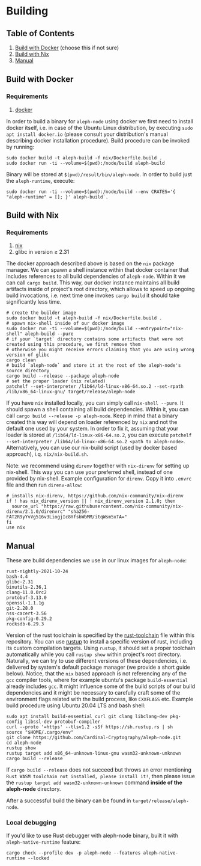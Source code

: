 # Building

## Table of Contents
1. [Build with Docker](#Build-with-Docker) (choose this if not sure)
2. [Build with Nix](#Build-with-Nix)
3. [Manual](#Manual)

## Build with Docker

### Requirements
1. [docker][docker]

In order to build a binary for `aleph-node` using docker we first need to install docker itself, i.e. in case of the Ubuntu Linux
distribution, by executing `sudo apt install docker.io` (please consult your distribution's manual describing docker
installation procedure). Build procedure can be invoked by running:
```
sudo docker build -t aleph-build -f nix/Dockerfile.build .
sudo docker run -ti --volume=$(pwd):/node/build aleph-build
```
Binary will be stored at `$(pwd)/result/bin/aleph-node`.
In order to build just the `aleph-runtime`, execute:
```
sudo docker run -ti --volume=$(pwd):/node/build --env CRATES='{ "aleph-runtime" = []; }' aleph-build`.
```

## Build with Nix

### Requirements
1. [nix][nix]
2. glibc in version ≥ 2.31

The docker approach described above is based on the `nix` package manager.
We can spawn a shell instance within that docker container that includes references to all build dependencies of `aleph-node`.
Within it we can call `cargo build`.
This way, our docker instance maintains all build artifacts inside of project's root directory, which allows to speed up
ongoing build invocations, i.e. next time one invokes `cargo build` it should take significantly less time.
```
# create the builder image
sudo docker build -t aleph-build -f nix/Dockerfile.build .
# spawn nix-shell inside of our docker image
sudo docker run -ti --volume=$(pwd):/node/build --entrypoint="nix-shell" aleph-build --pure
# if your `target` directory contains some artifacts that were not created using this procedure, we first remove them
# otherwise you might receive errors claiming that you are using wrong version of glibc
cargo clean
# build `aleph-node` and store it at the root of the aleph-node's source directory
cargo build --release --package aleph-node
# set the proper loader (nix related)
patchelf --set-interpreter /lib64/ld-linux-x86-64.so.2 --set-rpath /lib/x86_64-linux-gnu/ target/release/aleph-node
```

If you have `nix` installed locally, you can simply call `nix-shell --pure`. It should spawn a shell containing all build
dependencies. Within it, you can call `cargo build --release -p aleph-node`. Keep in mind that a binary created this way will
depend on loader referenced by `nix` and not the default one used by your system. In order to fix it, assuming that your loader
is stored at `/lib64/ld-linux-x86-64.so.2`, you can execute `patchelf --set-interpreter /lib64/ld-linux-x86-64.so.2 <path to
aleph-node>`. Alternatively, you can use our nix-build script (used by docker based approach), i.q. `nix/nix-build.sh`.

Note: we recommend using `direnv` together with `nix-direnv` for setting up nix-shell. This way you can use your preferred shell,
instead of one provided by nix-shell.
Example configuration for `direnv`. Copy it into `.envrc` file and then run `direnv-allow`:
```
# installs nix-direnv, https://github.com/nix-community/nix-direnv
if ! has nix_direnv_version || ! nix_direnv_version 2.1.0; then
  source_url "https://raw.githubusercontent.com/nix-community/nix-direnv/2.1.0/direnvrc" "sha256-FAT2R9yYvVg516v3LiogjIc8YfsbWbMM/itqWsm5xTA="
fi
use nix
```

## Manual
These are build dependencies we use in our linux images for `aleph-node`:
```
rust-nightly-2021-10-24
bash-4.4
glibc-2.31
binutils-2.36,1
clang-11.0.0rc2
protobuf-3.13.0
openssl-1.1.1g
git-2.28.0
nss-cacert-3.56
pkg-config-0.29.2
rocksdb-6.29.3
```

Version of the rust toolchain is specified by the [rust-toolchain][rust-toolchain] file within this repository. You can use [rustup][rustup] to install a specific
version of rust, including its custom compilation targets. Using `rustup`, it should set a proper toolchain automatically while
you call `rustup show` within project's root directory. Naturally, we can try to use different versions of these dependencies,
i.e. delivered by system's default package manager (we provide a short guide below). Notice, that the `nix` based approach
is not referencing any of the `gcc` compiler tools, where for example ubuntu's package `build-essential` already includes `gcc`.
It might influence some of the build scripts of our build dependencies and it might be necessary to carefully craft some of
the environment flags related with the build process, like `CXXFLAGS` etc.
Example build procedure using Ubuntu 20.04 LTS and bash shell:
```
sudo apt install build-essential curl git clang libclang-dev pkg-config libssl-dev protobuf-compiler
curl --proto '=https' --tlsv1.2 -sSf https://sh.rustup.rs | sh
source "$HOME/.cargo/env"
git clone https://github.com/Cardinal-Cryptography/aleph-node.git
cd aleph-node
rustup show
rustup target add x86_64-unknown-linux-gnu wasm32-unknown-unknown
cargo build --release
```

If `cargo build --release` does not succeed but throws an error mentioning `Rust WASM toolchain not installed, please install it!`, then please issue the `rustup target add wasm32-unknown-unknown` command **inside of the aleph-node** directory.

After a successful build the binary can be found in `target/release/aleph-node`.

### Local debugging

If you'd like to use Rust debugger with aleph-node binary, built it with `aleph-native-runtime` feature:
```
cargo check --profile dev -p aleph-node --features aleph-native-runtime --locked
```

[nix]: https://nixos.org/download.html
[rustup]: https://rustup.rs/
[docker]: https://docs.docker.com/engine/install/ubuntu/
[rust-toolchain]: ./rust-toolchain.toml
